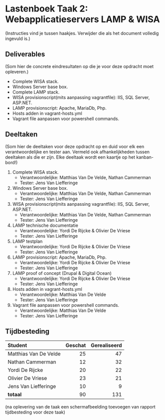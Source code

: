 # Lastenboek Taak 2: Webapplicatieservers LAMP & WISA

(Instructies vind je tussen haakjes. Verwijder die als het document volledig ingevuld is.)

## Deliverables

(Som hier de concrete eindresultaten op die je voor deze opdracht moet opleveren.)

* Complete WISA stack.
* Windows Server base box.
* Complete LAMP stack.
* WISA provisionscript(mits aanpassing vagrantfile): IIS, SQL Server, ASP.NET. 
* LAMP provisionscript: Apache, MariaDb, Php.
* Hosts adden in vagrant-hosts.yml
* Vagrant file aanpassen voor powershell commands.

## Deeltaken

(Som hier de deeltaken voor deze opdracht op en duid voor elk een verantwoordelijke en tester aan. Vermeld ook afhankelijkheden tussen deeltaken als die er zijn. Elke deeltaak wordt een kaartje op het kanban-bord!)

1. Complete WISA stack.
    - Verantwoordelijke: Matthias Van De Velde, Nathan Cammerman
    - Tester: Jens Van Liefferinge
2. Windows Server base box.
    - Verantwoordelijke: Matthias Van De Velde, Nathan Cammerman
    - Tester: Jens Van Liefferinge
3. WISA provisionscript(mits aanpassing vagrantfile): IIS, SQL Server, ASP.NET.
    - Verantwoordelijke: Matthias Van De Velde, Nathan Cammerman
    - Tester: Jens Van Liefferinge
4. LAMP technische documentatie
    - Verantwoordelijke: Yordi De Rijcke & Olivier De Vriese
    - Tester: Jens Van Liefferinge
5. LAMP testplan
    - Verantwoordelijke: Yordi De Rijcke & Olivier De Vriese
    - Tester: Jens Van Liefferinge
6. LAMP provisionscript: Apache, MariaDb, Php.
    - Verantwoordelijke: Yordi De Rijcke & Olivier De Vriese
    - Tester: Jens Van Liefferinge
7. LAMP proof of concept (Drupal & Digital Ocean)
    - Verantwoordelijke: Yordi De Rijcke & Olivier De Vriese
    - Tester: Jens Van Liefferinge
8. Hosts adden in vagrant-hosts.yml
    - Verantwoordelijke: Matthias Van De Velde
    - Tester: Jens Van Liefferinge
9. Vagrant file aanpassen voor powershell commands.
    - Verantwoordelijke: Matthias Van De Velde
    - Tester: Jens Van Liefferinge


## Tijdbesteding

| Student    | Geschat | Gerealiseerd |
| :---       | ---:    | ---:         |
| Matthias Van De Velde   |    25     |        47      |
| Nathan Cammerman   |    12     |      32        |
| Yordi De Rijcke |     20    |       22       |
| Olivier De Vriese   |    23     |      21        |
| Jens Van Liefferinge   |    10     |       9       |
| **totaal** |    90     |      131        |

(na oplevering van de taak een schermafbeelding toevoegen van rapport tijdbesteding voor deze taak)
